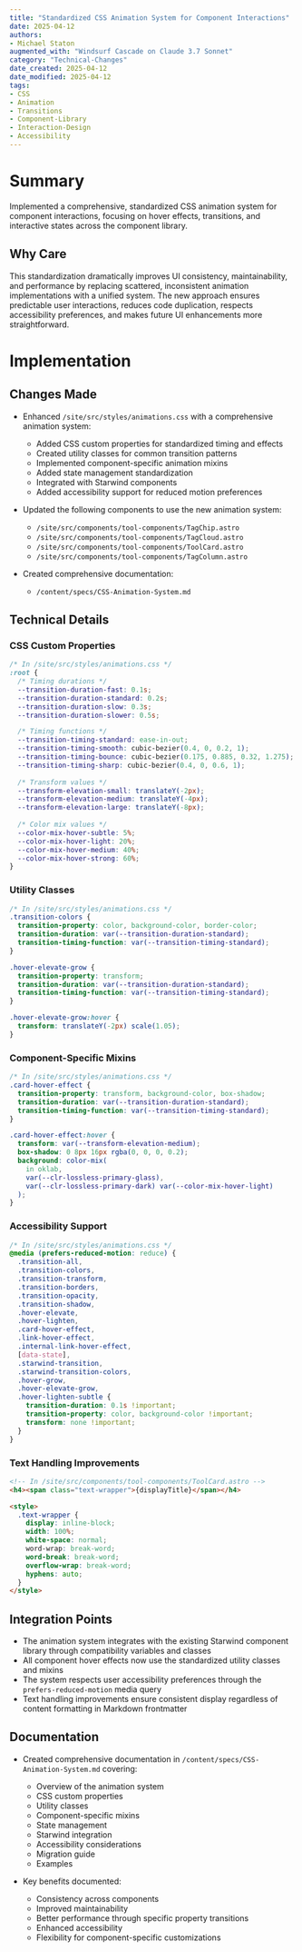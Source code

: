 ```yaml
---
title: "Standardized CSS Animation System for Component Interactions"
date: 2025-04-12
authors: 
- Michael Staton
augmented_with: "Windsurf Cascade on Claude 3.7 Sonnet"
category: "Technical-Changes"
date_created: 2025-04-12
date_modified: 2025-04-12
tags: 
- CSS
- Animation
- Transitions
- Component-Library
- Interaction-Design
- Accessibility
---
```


# Summary
Implemented a comprehensive, standardized CSS animation system for component interactions, focusing on hover effects, transitions, and interactive states across the component library.

## Why Care
This standardization dramatically improves UI consistency, maintainability, and performance by replacing scattered, inconsistent animation implementations with a unified system. The new approach ensures predictable user interactions, reduces code duplication, respects accessibility preferences, and makes future UI enhancements more straightforward.

# Implementation

## Changes Made
- Enhanced `/site/src/styles/animations.css` with a comprehensive animation system:
  - Added CSS custom properties for standardized timing and effects
  - Created utility classes for common transition patterns
  - Implemented component-specific animation mixins
  - Added state management standardization
  - Integrated with Starwind components
  - Added accessibility support for reduced motion preferences

- Updated the following components to use the new animation system:
  - `/site/src/components/tool-components/TagChip.astro`
  - `/site/src/components/tool-components/TagCloud.astro`
  - `/site/src/components/tool-components/ToolCard.astro`
  - `/site/src/components/tool-components/TagColumn.astro`

- Created comprehensive documentation:
  - `/content/specs/CSS-Animation-System.md`

## Technical Details

### CSS Custom Properties
```css
/* In /site/src/styles/animations.css */
:root {
  /* Timing durations */
  --transition-duration-fast: 0.1s;
  --transition-duration-standard: 0.2s;
  --transition-duration-slow: 0.3s;
  --transition-duration-slower: 0.5s;

  /* Timing functions */
  --transition-timing-standard: ease-in-out;
  --transition-timing-smooth: cubic-bezier(0.4, 0, 0.2, 1);
  --transition-timing-bounce: cubic-bezier(0.175, 0.885, 0.32, 1.275);
  --transition-timing-sharp: cubic-bezier(0.4, 0, 0.6, 1);
  
  /* Transform values */
  --transform-elevation-small: translateY(-2px);
  --transform-elevation-medium: translateY(-4px);
  --transform-elevation-large: translateY(-8px);
  
  /* Color mix values */
  --color-mix-hover-subtle: 5%;
  --color-mix-hover-light: 20%;
  --color-mix-hover-medium: 40%;
  --color-mix-hover-strong: 60%;
}
```

### Utility Classes
```css
/* In /site/src/styles/animations.css */
.transition-colors {
  transition-property: color, background-color, border-color;
  transition-duration: var(--transition-duration-standard);
  transition-timing-function: var(--transition-timing-standard);
}

.hover-elevate-grow {
  transition-property: transform;
  transition-duration: var(--transition-duration-standard);
  transition-timing-function: var(--transition-timing-standard);
}

.hover-elevate-grow:hover {
  transform: translateY(-2px) scale(1.05);
}
```

### Component-Specific Mixins
```css
/* In /site/src/styles/animations.css */
.card-hover-effect {
  transition-property: transform, background-color, box-shadow;
  transition-duration: var(--transition-duration-standard);
  transition-timing-function: var(--transition-timing-standard);
}

.card-hover-effect:hover {
  transform: var(--transform-elevation-medium);
  box-shadow: 0 8px 16px rgba(0, 0, 0, 0.2);
  background: color-mix(
    in oklab,
    var(--clr-lossless-primary-glass),
    var(--clr-lossless-primary-dark) var(--color-mix-hover-light)
  );
}
```

### Accessibility Support
```css
/* In /site/src/styles/animations.css */
@media (prefers-reduced-motion: reduce) {
  .transition-all,
  .transition-colors,
  .transition-transform,
  .transition-borders,
  .transition-opacity,
  .transition-shadow,
  .hover-elevate,
  .hover-lighten,
  .card-hover-effect,
  .link-hover-effect,
  .internal-link-hover-effect,
  [data-state],
  .starwind-transition,
  .starwind-transition-colors,
  .hover-grow,
  .hover-elevate-grow,
  .hover-lighten-subtle {
    transition-duration: 0.1s !important;
    transition-property: color, background-color !important;
    transform: none !important;
  }
}
```

### Text Handling Improvements
```html
<!-- In /site/src/components/tool-components/ToolCard.astro -->
<h4><span class="text-wrapper">{displayTitle}</span></h4>

<style>
  .text-wrapper {
    display: inline-block;
    width: 100%;
    white-space: normal;
    word-wrap: break-word;
    word-break: break-word;
    overflow-wrap: break-word;
    hyphens: auto;
  }
</style>
```

## Integration Points
- The animation system integrates with the existing Starwind component library through compatibility variables and classes
- All component hover effects now use the standardized utility classes and mixins
- The system respects user accessibility preferences through the `prefers-reduced-motion` media query
- Text handling improvements ensure consistent display regardless of content formatting in Markdown frontmatter

## Documentation
- Created comprehensive documentation in `/content/specs/CSS-Animation-System.md` covering:
  - Overview of the animation system
  - CSS custom properties
  - Utility classes
  - Component-specific mixins
  - State management
  - Starwind integration
  - Accessibility considerations
  - Migration guide
  - Examples

- Key benefits documented:
  - Consistency across components
  - Improved maintainability
  - Better performance through specific property transitions
  - Enhanced accessibility
  - Flexibility for component-specific customizations
